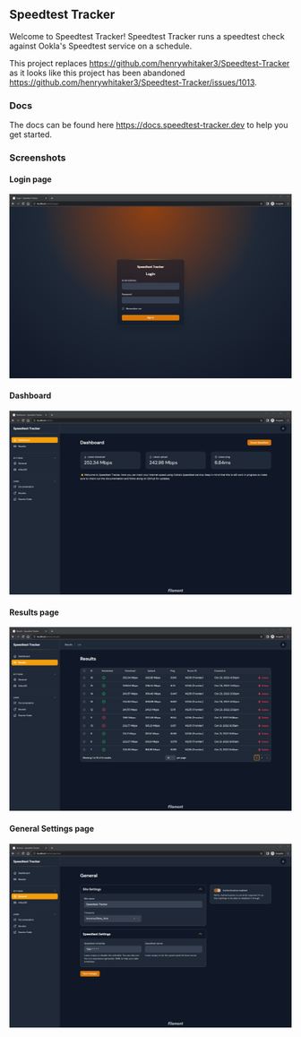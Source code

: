 ## Speedtest Tracker

Welcome to Speedtest Tracker! Speedtest Tracker runs a speedtest check against Ookla's Speedtest service on a schedule.

This project replaces https://github.com/henrywhitaker3/Speedtest-Tracker as it looks like this project has been abandoned https://github.com/henrywhitaker3/Speedtest-Tracker/issues/1013.

### Docs
The docs can be found here https://docs.speedtest-tracker.dev to help you get started.

### Screenshots

#### Login page
![Login page](.github/screenshots/login_screenshot.png)

#### Dashboard
![Dashboard](.github/screenshots/dashboard_screenshot.png)

#### Results page
![Results page](.github/screenshots/results_screenshot.png)

#### General Settings page
![General Settings page](.github/screenshots/general_settings_screenshot.png)

